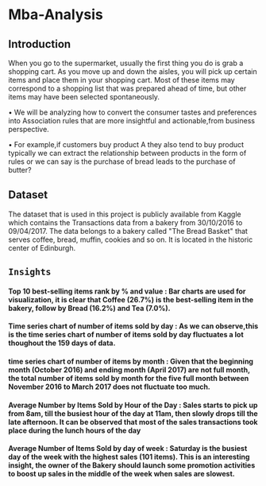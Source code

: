 # Mba-Analysis

## Introduction 

 When you go to the supermarket, usually the first thing you do is grab a shopping cart. As you move up and down the aisles, you will pick up certain items and place them in your shopping cart. Most of these items may correspond to a shopping list that was prepared ahead of time, but other items may have been selected spontaneously.

•	We will be analyzing how to convert the consumer tastes and preferences into Association rules that are more insightful and actionable,from business perspective.

•	For example,if customers buy product A they also tend to buy product typically we can extract the relationship between products in the form of rules or we can say is the purchase of bread leads to the purchase of butter? 

## Dataset

The dataset that is used in this project is publicly available from Kaggle which contains the Transactions data from a bakery from 30/10/2016 to 09/04/2017. The data belongs to a bakery called "The Bread Basket" that serves coffee, bread, muffin, cookies and so on. It is located in the historic center of Edinburgh.

## `Insights`

#### Top 10 best-selling items rank by % and value : Bar charts are used for visualization, it is clear that Coffee (26.7%) is the best-selling item in the bakery, follow by Bread (16.2%) and Tea (7.0%).

#### Time series chart of number of items sold by day : As we can observe,this is the time series chart of number of items sold by day fluctuates a lot thoughout the 159 days of data.
 

#### time series chart of number of items by month : Given that the beginning month (October 2016) and ending month (April 2017) are not full month, the total number of items sold by month for the five full month between November 2016 to March 2017 does not fluctuate too much.

#### Average Number by Items Sold by Hour of the Day : Sales starts to pick up from 8am, till the busiest hour of the day at 11am, then slowly drops till the late afternoon. It can be observed that most of the sales transactions took place during the lunch hours of the day


#### Average Number of Items Sold by day of week : Saturday is the busiest day of the week with the highest sales (101 items). This is an interesting insight, the owner of the Bakery should launch some promotion activities to boost up sales in the middle of the week when sales are slowest.

